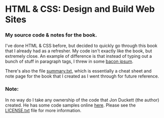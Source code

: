 # HTML & CSS: Design and Build Web Sites
### My source code & notes for the book.

I've done HTML & CSS before, but decided to quickly go through this book that I already had as a refresher. My code isn't exactly like the book, but extremely close. An example of difference is that instead of typing out a bunch of stuff in paragraph tags, I threw in some [bacon ipsum](https://baconipsum.com/).

There's also the file [summary.txt](https://github.com/coltonhurst/book-html-css/blob/master/summary.txt), which is essentially a cheat sheet and note page for the book that I created as I went through for future reference.

### Note:

In no way do I take any ownership of the code that Jon Duckett (the author) created. He has some code samples online [here](http://www.htmlandcssbook.com/code-samples/). Please see the [LICENSE.txt](https://github.com/coltonhurst/book-html-css/blob/master/LICENSE.txt) file for more information.
